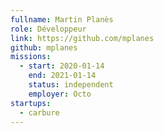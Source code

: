 ```yaml
---
fullname: Martin Planès
role: Développeur
link: https://github.com/mplanes
github: mplanes
missions:
  - start: 2020-01-14
    end: 2021-01-14
    status: independent
    employer: Octo
startups:
  - carbure
---
```

